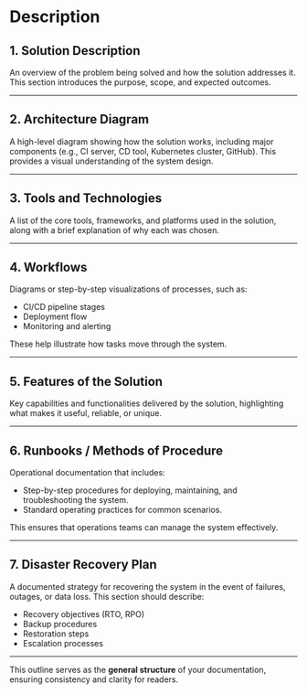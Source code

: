 # Description

## 1. Solution Description
An overview of the problem being solved and how the solution addresses it. This section introduces the purpose, scope, and expected outcomes.

---

## 2. Architecture Diagram
A high-level diagram showing how the solution works, including major components (e.g., CI server, CD tool, Kubernetes cluster, GitHub). This provides a visual understanding of the system design.

---

## 3. Tools and Technologies
A list of the core tools, frameworks, and platforms used in the solution, along with a brief explanation of why each was chosen.

---

## 4. Workflows
Diagrams or step-by-step visualizations of processes, such as:
- CI/CD pipeline stages  
- Deployment flow  
- Monitoring and alerting  

These help illustrate how tasks move through the system.

---

## 5. Features of the Solution
Key capabilities and functionalities delivered by the solution, highlighting what makes it useful, reliable, or unique.

---

## 6. Runbooks / Methods of Procedure
Operational documentation that includes:
- Step-by-step procedures for deploying, maintaining, and troubleshooting the system.  
- Standard operating practices for common scenarios.  

This ensures that operations teams can manage the system effectively.

---

## 7. Disaster Recovery Plan
A documented strategy for recovering the system in the event of failures, outages, or data loss. This section should describe:
- Recovery objectives (RTO, RPO)  
- Backup procedures  
- Restoration steps  
- Escalation processes  

---

This outline serves as the **general structure** of your documentation, ensuring consistency and clarity for readers.
